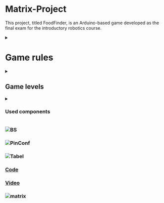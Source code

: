 # Matrix-Project
 This project, titled FoodFinder, is an Arduino-based game developed as the final exam for the introductory robotics course.


<details>
  <summary>
      <h1>Game rules</h1>
  </summary>
  <br>
 
  #### The goal of the game is to achieve the highest possible score by consuming the food 🍕. If obstacles like walls obstruct your path, you can eliminate them (by launching bombs) and must obtain the food before the time runs out.
</details>
  
<details>
  <summary>
      <h2>Game levels</h2>
  </summary>
  <br>
 
  #### In the initial level, you are allotted 15 seconds, followed by 10 seconds for the second level, and only 5 seconds for the final one. Both the walls and the food are randomly generated.
</details>

<details>
  <summary>
      <h3>Used components</h3>
  </summary>
  <br>
 
  #### For this project, I utilized the following components: arduino UNO, 16x2 LCD, 8x8 LED matrix, MAX7219 driver, joystick, 10μF electrolytic capacitor, 104pF ceramic capacitor, resistors, buzzer, potentiometer, wires
 
</details>


### ![BS](https://github.com/Diana5B/IntroductionToRobotics/assets/115624763/0efe9677-4932-49a5-9b94-b611bfe57a75)
### ![PinConf](https://github.com/Diana5B/IntroductionToRobotics/assets/115624763/9514c2d8-aec0-43e7-baa0-3ec08dcb9c73)
### ![Tabel](https://github.com/Diana5B/IntroductionToRobotics/assets/115624763/d71e09c4-5bd9-408b-8a6e-f8957d23e369)

  ### [Code](https://github.com/Diana5B/Matrix-Project/blob/main/FoodFinder.ino)
  ### [Video]()
  ### ![matrix](https://github.com/Diana5B/Matrix-Project/assets/115624763/c1794695-346d-47ad-abbe-4251c9040943)

  
